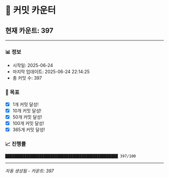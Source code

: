 # 🔢 커밋 카운터

## 현재 카운트: 397

---

### 📊 정보
- 시작일: 2025-06-24
- 마지막 업데이트: 2025-06-24 22:14:25
- 총 커밋 수: 397

### 🎯 목표
- [x] 1개 커밋 달성!
- [x] 10개 커밋 달성!
- [x] 50개 커밋 달성!
- [x] 100개 커밋 달성!
- [x] 365개 커밋 달성!

### 📈 진행률
```
██████████████████████████████████████████████████ 397/100
```

---
*자동 생성됨 - 카운트: 397*
